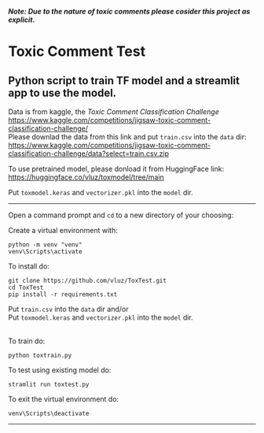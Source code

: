 ***Note: Due to the nature of toxic comments please cosider this project as explicit.***

# Toxic Comment Test
## Python script to train TF model and a streamlit app to use the model.

Data is from kaggle, the *Toxic Comment Classification Challenge*
<br>
https://www.kaggle.com/competitions/jigsaw-toxic-comment-classification-challenge/
<br>
Please downlad the data from this link and put `train.csv` into the `data` dir:
<br>
https://www.kaggle.com/competitions/jigsaw-toxic-comment-classification-challenge/data?select=train.csv.zip

To use pretrained model, please donload it from HuggingFace link:
<br>
https://huggingface.co/vluz/toxmodel/tree/main

Put `toxmodel.keras` and `vectorizer.pkl` into the `model` dir.

<hr>

Open a command prompt and `cd` to a new directory of your choosing:

Create a virtual environment with:
```
python -m venv "venv"
venv\Scripts\activate
```

To install do:
```
git clone https://github.com/vluz/ToxTest.git
cd ToxTest
pip install -r requirements.txt
```
Put `train.csv` into the `data` dir and/or     
Put `toxmodel.keras` and `vectorizer.pkl` into the `model` dir.     
<br>

To train do:<br>
```
python toxtrain.py
``` 

To test using existing model do:
```
stramlit run toxtest.py
```

To exit the virtual environment do:
```
venv\Scripts\deactivate
```

<hr>
